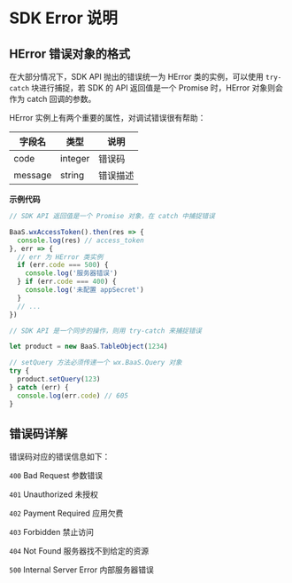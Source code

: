 <!-- ex_nonav -->
# SDK Error 说明

## HError 错误对象的格式

在大部分情况下，SDK API 抛出的错误统一为 HError 类的实例，可以使用 `try-catch` 块进行捕捉，若 SDK 的 API 返回值是一个 Promise 时，HError 对象则会作为 catch 回调的参数。

HError 实例上有两个重要的属性，对调试错误很有帮助：

| 字段名    | 类型   | 说明     |
|----------|--------|----------|
| code     |  integer |  错误码 | 
| message  | string | 错误描述 | 


**示例代码**

```js
// SDK API 返回值是一个 Promise 对象，在 catch 中捕捉错误

BaaS.wxAccessToken().then(res => {
  console.log(res) // access_token
}, err => {
  // err 为 HError 类实例
  if (err.code === 500) {
    console.log('服务器错误')
  } if (err.code === 400) {
    console.log('未配置 appSecret')
  }
  // ...
})
```

```js
// SDK API 是一个同步的操作，则用 try-catch 来捕捉错误

let product = new BaaS.TableObject(1234)

// setQuery 方法必须传递一个 wx.BaaS.Query 对象
try {
  product.setQuery(123)
} catch (err) {
  console.log(err.code) // 605
}

```

## 错误码详解

错误码对应的错误信息如下：

`400`  Bad Request 参数错误

`401`  Unauthorized 未授权  

`402`  Payment Required 应用欠费

`403`  Forbidden 禁止访问  

`404`  Not Found 服务器找不到给定的资源

`500`  Internal Server Error 内部服务器错误

